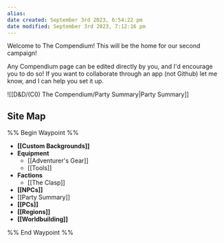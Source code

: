 ```yaml
---
alias: 
date created: September 3rd 2023, 6:54:22 pm
date modified: September 3rd 2023, 7:12:16 pm
---
```


Welcome to The Compendium! This will be the home for our second campaign!

Any Compendium page can be edited directly by you, and I'd encourage you to do so! If you want to collaborate through an app (not Github) let me know, and I can help you set it up.

![[D&D/(C0) The Compendium/Party Summary|Party Summary]]

## Site Map
%% Begin Waypoint %%
- **[[Custom Backgrounds]]**
- **Equipment**
	- [[Adventurer's Gear]]
	- [[Tools]]
- **Factions**
	- [[The Clasp]]
- **[[NPCs]]**
- [[Party Summary]]
- **[[PCs]]**
- **[[Regions]]**
- **[[Worldbuilding]]**

%% End Waypoint %%
